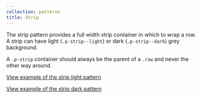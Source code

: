 ```yaml
---
collection: patterns
title: Strip
---
```


The strip pattern provides a full width strip container in which to wrap a row. A strip can have light (`.p-strip--light`) or dark (`.p-strip--dark`) grey background.

A `.p-strip` container should always be the parent of a `.row` and never the other way around.

<a href="https://ubuntudesign.github.io/vanilla-framework/examples/patterns/strips/strips-light/"
    class="js-example">
    View example of the strip light pattern
</a>

<a href="https://ubuntudesign.github.io/vanilla-framework/examples/patterns/strips/strips-dark/"
    class="js-example">
    View example of the strip dark pattern
</a>
